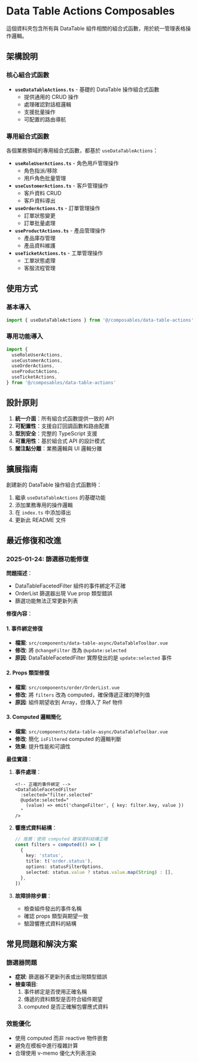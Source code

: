 # Data Table Actions Composables

這個資料夾包含所有與 DataTable 組件相關的組合式函數，用於統一管理表格操作邏輯。

## 架構說明

### 核心組合式函數

- **`useDataTableActions.ts`** - 基礎的 DataTable 操作組合式函數
  - 提供通用的 CRUD 操作
  - 處理確認對話框邏輯
  - 支援批量操作
  - 可配置的路由導航

### 專用組合式函數

各個業務領域的專用組合式函數，都基於 `useDataTableActions`：

- **`useRoleUserActions.ts`** - 角色用戶管理操作
  - 角色指派/移除
  - 用戶角色批量管理
- **`useCustomerActions.ts`** - 客戶管理操作
  - 客戶資料 CRUD
  - 客戶資料導出
- **`useOrderActions.ts`** - 訂單管理操作
  - 訂單狀態變更
  - 訂單批量處理
- **`useProductActions.ts`** - 產品管理操作
  - 產品庫存管理
  - 產品資料維護
- **`useTicketActions.ts`** - 工單管理操作
  - 工單狀態處理
  - 客服流程管理

## 使用方式

### 基本導入

```typescript
import { useDataTableActions } from '@/composables/data-table-actions'
```

### 專用功能導入

```typescript
import {
  useRoleUserActions,
  useCustomerActions,
  useOrderActions,
  useProductActions,
  useTicketActions,
} from '@/composables/data-table-actions'
```

## 設計原則

1. **統一介面**：所有組合式函數提供一致的 API
2. **可配置性**：支援自訂回調函數和路由配置
3. **型別安全**：完整的 TypeScript 支援
4. **可重用性**：基於組合式 API 的設計模式
5. **關注點分離**：業務邏輯與 UI 邏輯分離

## 擴展指南

創建新的 DataTable 操作組合式函數時：

1. 繼承 `useDataTableActions` 的基礎功能
2. 添加業務專用的操作邏輯
3. 在 `index.ts` 中添加導出
4. 更新此 README 文件

## 最近修復和改進

### 2025-01-24: 篩選器功能修復

**問題描述**：

- DataTableFacetedFilter 組件的事件綁定不正確
- OrderList 篩選器出現 Vue prop 類型錯誤
- 篩選功能無法正常更新列表

**修復內容**：

#### 1. 事件綁定修復

- **檔案**: `src/components/data-table-async/DataTableToolbar.vue`
- **修改**: 將 `@changeFilter` 改為 `@update:selected`
- **原因**: DataTableFacetedFilter 實際發出的是 `update:selected` 事件

#### 2. Props 類型修復

- **檔案**: `src/components/order/OrderList.vue`
- **修改**: 將 `filters` 改為 computed，確保傳遞正確的陣列值
- **原因**: 組件期望收到 Array，但傳入了 Ref 物件

#### 3. Computed 邏輯簡化

- **檔案**: `src/components/data-table-async/DataTableToolbar.vue`
- **修改**: 簡化 `isFiltered` computed 的邏輯判斷
- **效果**: 提升性能和可讀性

**最佳實踐**：

1. **事件處理**：

   ```vue
   <!-- 正確的事件綁定 -->
   <DataTableFacetedFilter
     :selected="filter.selected"
     @update:selected="
       (value) => emit('changeFilter', { key: filter.key, value })
     "
   />
   ```

2. **響應式資料結構**：

   ```typescript
   // 推薦：使用 computed 確保資料結構正確
   const filters = computed(() => [
     {
       key: 'status',
       title: t('order.status'),
       options: statusFilterOptions,
       selected: status.value ? status.value.map(String) : [],
     },
   ])
   ```

3. **故障排除步驟**：
   - 檢查組件發出的事件名稱
   - 確認 props 類型與期望一致
   - 驗證響應式資料的結構

## 常見問題和解決方案

### 篩選器問題

- **症狀**: 篩選器不更新列表或出現類型錯誤
- **檢查項目**:
  1. 事件綁定是否使用正確名稱
  2. 傳遞的資料類型是否符合組件期望
  3. computed 是否正確解包響應式資料

### 效能優化

- 使用 computed 而非 reactive 物件嵌套
- 避免在模板中進行複雜計算
- 合理使用 v-memo 優化大列表渲染
